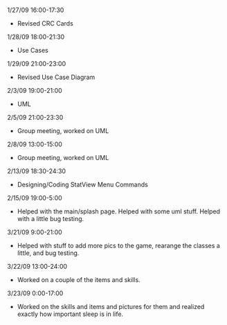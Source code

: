 1/27/09 16:00-17:30
  * Revised CRC Cards

1/28/09 18:00-21:30
  * Use Cases

1/29/09 21:00-23:00
  * Revised Use Case Diagram

2/3/09 19:00-21:00
  * UML

2/5/09 21:00-23:30
  * Group meeting, worked on UML

2/8/09 13:00-15:00
  * Group meeting, worked on UML

2/13/09 18:30-24:30
  * Designing/Coding StatView Menu Commands

2/15/09 19:00-5:00
  * Helped with the main/splash page. Helped with some uml stuff. Helped with a little bug testing.

3/21/09 9:00-21:00
  * Helped with stuff to add more pics to the game, rearange the classes a little, and bug testing.

3/22/09 13:00-24:00
  * Worked on a couple of the items and skills.

3/23/09 0:00-17:00
  * Worked on the skills and items and pictures for them and realized exactly how important sleep is in life.